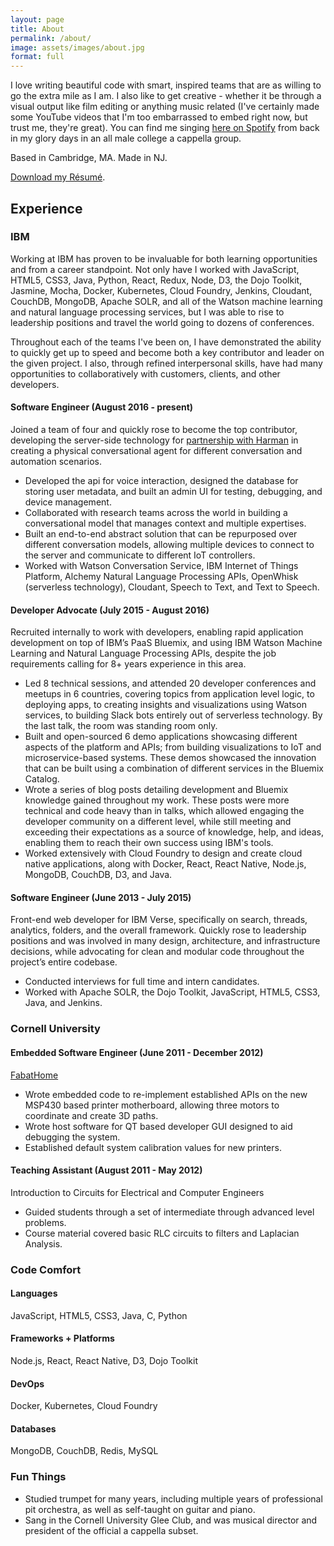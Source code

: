 ```yaml
---
layout: page
title: About
permalink: /about/
image: assets/images/about.jpg
format: full
---
```


I love writing beautiful code with smart, inspired teams that are as willing to
go the extra mile as I am. I also like to get creative - whether it be through
a visual output like film editing or anything music related (I've certainly made
some YouTube videos that I'm too embarrassed to embed right now, but trust me,
they're great). You can find me singing
[here on Spotify](https://open.spotify.com/track/5cDHaVTQ8coHB5NLssfp9S) from
back in my glory days in an all male college a cappella group.

Based in Cambridge, MA. Made in NJ.

[Download my Résumé](/assets/Resume.pdf).

## Experience

### IBM

Working at IBM has proven to be invaluable for both learning opportunities and
from a career standpoint. Not only have I worked with JavaScript, HTML5, CSS3,
Java, Python, React, Redux, Node, D3, the Dojo Toolkit, Jasmine, Mocha, Docker,
Kubernetes, Cloud Foundry, Jenkins, Cloudant, CouchDB, MongoDB, Apache SOLR, and
all of the Watson machine learning and natural language processing services, but
I was able to rise to leadership positions and travel the world going to dozens
of conferences.

Throughout each of the teams I've been on, I have demonstrated the ability to
quickly get up to speed and become both a key contributor and leader on the
given project. I also, through refined interpersonal skills, have had many
opportunities to collaboratively with customers, clients, and other developers.

#### Software Engineer (August 2016 - present)

Joined a team of four and quickly rose to become the top contributor, developing
the server-side technology for
[partnership with Harman](https://www.youtube.com/watch?v=p5fOVNSQrS0) in
creating a physical conversational agent for different conversation and
automation scenarios.

  - Developed the api for voice interaction, designed the database for storing
    user metadata, and built an admin UI for testing, debugging, and device
    management.
  - Collaborated with research teams across the world in building a
    conversational model that manages context and multiple expertises.
  - Built an end-to-end abstract solution that can be repurposed over different
    conversation models, allowing multiple devices to connect to the server
    and communicate to different IoT controllers.
  - Worked with Watson Conversation Service, IBM Internet of Things Platform,
    Alchemy Natural Language Processing APIs, OpenWhisk (serverless technology),
    Cloudant, Speech to Text, and Text to Speech.

#### Developer Advocate (July 2015 - August 2016)

Recruited internally to work with developers, enabling rapid application
development on top of IBM’s PaaS Bluemix, and using IBM Watson Machine Learning
and Natural Language Processing APIs, despite the job requirements calling for
8+ years experience in this area.

  - Led 8 technical sessions, and attended 20 developer conferences and meetups
    in 6 countries, covering topics from application level logic, to deploying
    apps, to creating insights and visualizations using Watson services, to
    building Slack bots entirely out of serverless technology. By the last talk,
    the room was standing room only.
  - Built and open-sourced 6 demo applications showcasing different aspects of
    the platform and APIs; from building visualizations to IoT and
    microservice-based systems. These demos showcased the innovation that can be
    built using a combination of different services in the Bluemix Catalog.
  - Wrote a series of blog posts detailing development and Bluemix knowledge
    gained throughout my work. These posts were more technical and code heavy
    than in talks, which allowed engaging the developer community on a different
    level, while still meeting and exceeding their expectations as a source of
    knowledge, help, and ideas, enabling them to reach their own success using
    IBM's tools.
  - Worked extensively with Cloud Foundry to design and create cloud native
    applications, along with Docker, React, React Native, Node.js, MongoDB,
    CouchDB, D3, and Java.

#### Software Engineer (June 2013 - July 2015)

Front-end web developer for IBM Verse, specifically on search, threads,
analytics, folders, and the overall framework. Quickly rose to leadership
positions and was involved in many design, architecture, and infrastructure
decisions, while advocating for clean and modular code throughout the project’s
entire codebase.

  - Conducted interviews for full time and intern candidates.
  - Worked with Apache SOLR, the Dojo Toolkit, JavaScript, HTML5, CSS3, Java,
    and Jenkins.

### Cornell University

#### Embedded Software Engineer (June 2011 - December 2012)

[FabatHome](http://www.fabathome.org/)

  - Wrote embedded code to re-implement established APIs on the new MSP430 based
    printer motherboard, allowing three motors to coordinate and create 3D
    paths.
  - Wrote host software for QT based developer GUI designed to aid debugging the
    system.
  - Established default system calibration values for new printers.

#### Teaching Assistant (August 2011 - May 2012)

Introduction to Circuits for Electrical and Computer Engineers

  - Guided students through a set of intermediate through advanced level
    problems.
  - Course material covered basic RLC circuits to filters and Laplacian
    Analysis.

### Code Comfort

#### Languages

JavaScript, HTML5, CSS3, Java, C, Python

#### Frameworks + Platforms

Node.js, React, React Native, D3, Dojo Toolkit

#### DevOps

Docker, Kubernetes, Cloud Foundry

#### Databases

MongoDB, CouchDB, Redis, MySQL

### Fun Things

  - Studied trumpet for many years, including multiple years of professional pit
    orchestra, as well as self-taught on guitar and piano.
  - Sang in the Cornell University Glee Club, and was musical director and
    president of the official a cappella subset.

